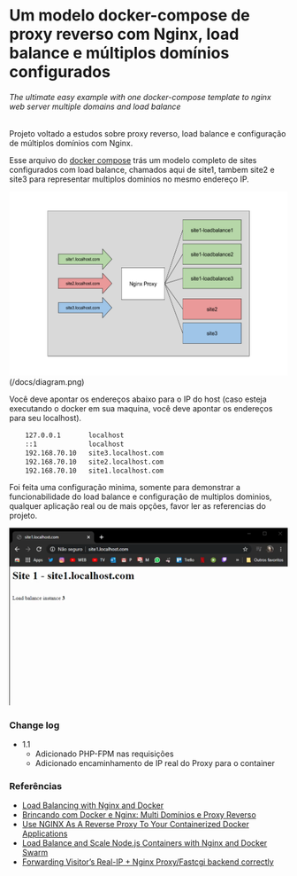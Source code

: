 # Um modelo docker-compose de proxy reverso com Nginx, load balance e múltiplos domínios configurados
###### The ultimate easy example with one docker-compose template to nginx web server multiple domains and load balance

Projeto voltado a estudos sobre proxy reverso, load balance e configuração de múltiplos domínios 
com Nginx.

Esse arquivo do [docker compose](./docker-compose.yml) trás um modelo completo de sites 
configurados com load balance, chamados aqui de site1, tambem site2 e site3 para representar 
multiplos dominios no mesmo endereço IP.

![](./docs/diagram.png)(/docs/diagram.png)

Você deve apontar os endereços abaixo para o IP do host (caso esteja executando o docker em sua maquina, 
você deve apontar os endereços para seu localhost).

```
    127.0.0.1	    localhost
    ::1             localhost
    192.168.70.10   site3.localhost.com
    192.168.70.10   site2.localhost.com
    192.168.70.10   site1.localhost.com
``` 

Foi feita uma configuração minima, somente para demonstrar a funcionabilidade do load balance e 
configuração de multiplos dominios, qualquer aplicação real ou de mais opções, favor ler as referencias do projeto.

[![](./docs/load-balance-exemple.gif)](/docs/load-balance-exemple.gif)

### Change log

- 1.1
    - Adicionado PHP-FPM nas requisições
    - Adicionado encaminhamento de IP real do Proxy para o container


### Referências

- [Load Balancing with Nginx and Docker](https://www.sep.com/sep-blog/2017/02/28/load-balancing-nginx-docker/)
- [Brincando com Docker e Nginx: Multi Domínios e Proxy Reverso](https://stato.blog.br/wordpress/brincando-com-docker-e-nginx-multi-dominios-e-proxy-reverso/)
- [Use NGINX As A Reverse Proxy To Your Containerized Docker Applications](https://www.thepolyglotdeveloper.com/2017/03/nginx-reverse-proxy-containerized-docker-applications/)
- [Load Balance and Scale Node.js Containers with Nginx and Docker Swarm](https://levelup.gitconnected.com/load-balance-and-scale-node-js-containers-with-nginx-and-docker-swarm-9fc97c3cff81)
- [Forwarding Visitor’s Real-IP + Nginx Proxy/Fastcgi backend correctly](https://easyengine.io/tutorials/nginx/forwarding-visitors-real-ip/?amp)